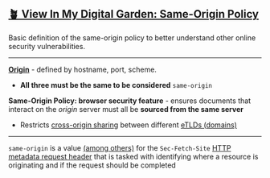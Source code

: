 ## [🪴 View In My Digital Garden: Same-Origin Policy](https://www.aniqa.io/wiki/security/same-origin)

Basic definition of the same-origin policy to better understand other online security vulnerabilities.

---


**[Origin](/wiki/security/origin-values)** - defined by hostname, port, scheme.
- **All three must be the same to be considered** `same-origin`

**Same-Origin Policy: browser security feature** - ensures documents that interact on the *origin* server must all be **sourced from the same server** 
- Restricts [cross-origin sharing](/wiki/security/cors) between different [eTLDs (domains)](/wiki/security/origin-values)

---

`same-origin` is a value [(among others)](/wiki/security/origin-values) for the `Sec-Fetch-Site` [HTTP metadata request header](/wiki/security/origin-values) that is tasked with identifying where a resource is originating and if the request should be completed
